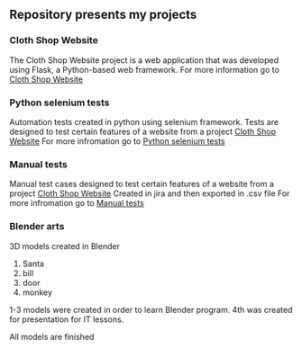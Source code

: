 ## Repository presents my projects ##


###  Cloth Shop Website ###

The Cloth Shop Website project is a web application that was developed using Flask, a Python-based web framework.
For more information go to [Cloth Shop Website](./Cloth%20Shop%20Website)

### Python selenium tests ###

Automation tests created in python using selenium framework. 
Tests are designed to test certain features of a website from a project [Cloth Shop Website](./Cloth%20Shop%20Website)
For more infromation go to [Python selenium tests](./Python%20selenium%20tests)

### Manual tests ###

Manual test cases designed to test certain features of a website from a project [Cloth Shop Website](./Cloth%20Shop%20Website)
Created in jira and then exported in .csv file
For more infromation go to [Manual tests](./Manual%20tests)

###  Blender arts ###
3D models created in Blender 
1. Santa  
2. bill 
3. door 
4. monkey

1-3 models were created in order to learn Blender program. 4th was created for presentation for IT lessons.

All models are finished
